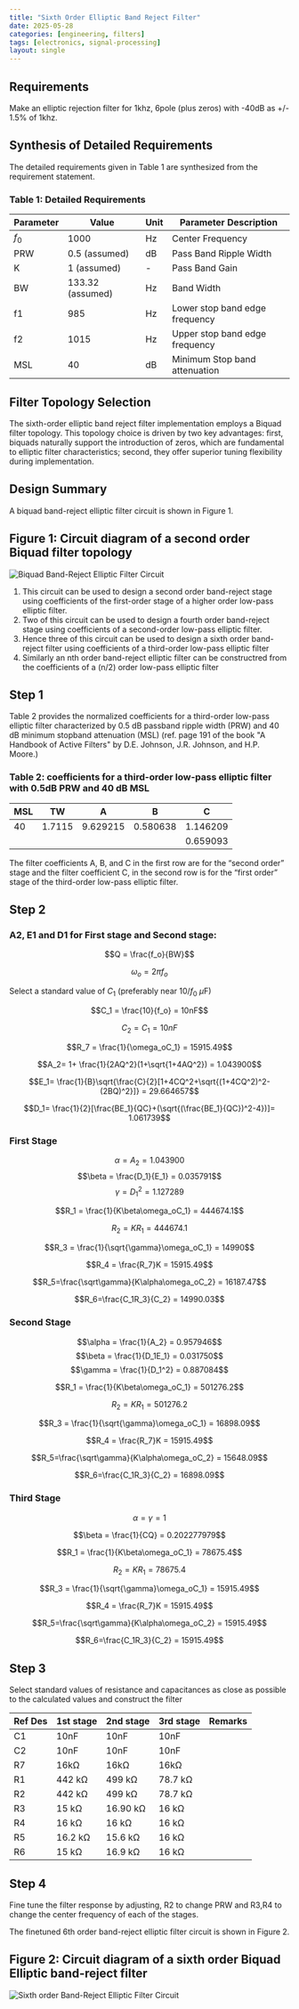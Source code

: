 ```yaml
---
title: "Sixth Order Elliptic Band Reject Filter"
date: 2025-05-28
categories: [engineering, filters]
tags: [electronics, signal-processing]
layout: single
---
```


## Requirements

Make an elliptic rejection filter for 1khz, 6pole (plus zeros) with -40dB as +/- 1.5% of 1khz.

## Synthesis of Detailed Requirements

The detailed requirements given in Table 1 are synthesized from the requirement statement.

### Table 1: Detailed Requirements

| Parameter | Value | Unit | Parameter Description |
|-----------|--------|------|----------------------|
| $f_0$ | 1000 | Hz | Center Frequency |
| PRW | 0.5 (assumed) | dB | Pass Band Ripple Width |
| K | 1 (assumed) | - | Pass Band Gain |
| BW | 133.32 (assumed) | Hz | Band Width |
| f1 | 985 | Hz | Lower stop band edge frequency |
| f2 | 1015 | Hz | Upper stop band edge frequency |
| MSL | 40 | dB | Minimum Stop band attenuation |


## Filter Topology Selection

The sixth-order elliptic band reject filter implementation employs a Biquad filter topology. This topology choice is driven by two key advantages: first, biquads naturally support the introduction of zeros, which are fundamental to elliptic filter characteristics; second, they offer superior tuning flexibility during implementation.

## Design Summary

A biquad band-reject elliptic filter circuit is shown in Figure 1. 

## Figure 1: Circuit diagram of a second order Biquad filter topology 
![Biquad Band-Reject Elliptic Filter Circuit](/assets/images/2025-05-28-elliptic-filter/image1.png)

1) This circuit can be used to design a second order band-reject stage using coefficients of the first-order stage of a higher order low-pass elliptic filter.
2) Two of this circuit can be used to design a fourth order band-reject stage using coefficients of a second-order low-pass elliptic filter.
3) Hence three of this circuit can be used to design a sixth order band-reject filter using coefficients of a third-order low-pass elliptic filter
4) Similarly an nth order band-reject elliptic filter can be constructred from the coefficients of a (n/2) order low-pass elliptic filter

## Step 1

Table 2 provides the normalized coefficients for a third-order low-pass elliptic filter characterized by 0.5 dB passband ripple width (PRW) and 40 dB minimum stopband attenuation (MSL) (ref. page 191 of the book "A Handbook of Active Filters" by D.E. Johnson, J.R. Johnson, and H.P. Moore.)

### Table 2: coefficients for a third-order low-pass elliptic filter with 0.5dB PRW and 40 dB MSL

| MSL | TW     | A        | B        | C        |
| --- | ------ | -------- | -------- | -------- |
| 40  | 1.7115 | 9.629215 | 0.580638 | 1.146209 |
|     |        |          |          | 0.659093 |

The filter coefficients A, B, and C in the first row are for the “second order” stage and the filter coefficient C, in the second row is for the “first order” stage of the third-order low-pass elliptic filter.

## Step 2

### A2, E1 and D1 for First stage and Second stage:

$$Q = \frac{f_o}{BW}$$

$$\omega_o = 2{\pi}f_o$$

Select a standard value of $C_1$ (preferably near $10/f_0$ $\mu$F)

$$C_1 = \frac{10}{f_o} = 10nF$$

$$C_2 = C_1 = 10nF $$

$$R_7 = \frac{1}{\omega_oC_1} = 15915.49$$

$$A_2= 1+ \frac{1}{2AQ^2}(1+\sqrt{1+4AQ^2}) = 1.043900$$

$$E_1= \frac{1}{B}\sqrt{\frac{C}{2}[1+4CQ^2+\sqrt{(1+4CQ^2)^2-(2BQ)^2}]} = 29.664657$$

$$D_1= \frac{1}{2}[\frac{BE_1}{QC}+(\sqrt{(\frac{BE_1}{QC})^2-4})]= 1.061739$$


### First Stage
$$\alpha = A_2 = 1.043900$$
$$\beta = \frac{D_1}{E_1} = 0.035791$$
$$\gamma = D_1^2 = 1.127289$$

$$R_1 = \frac{1}{K\beta\omega_oC_1} = 444674.1$$

$$R_2 = KR_1 = 444674.1$$

$$R_3 = \frac{1}{\sqrt{\gamma}\omega_oC_1} = 14990$$

$$R_4 = \frac{R_7}K = 15915.49$$

$$R_5=\frac{\sqrt\gamma}{K\alpha\omega_oC_2} = 16187.47$$

$$R_6=\frac{C_1R_3}{C_2} = 14990.03$$

### Second Stage
$$\alpha = \frac{1}{A_2} = 0.957946$$
$$\beta = \frac{1}{D_1E_1} = 0.031750$$
$$\gamma = \frac{1}{D_1^2} = 0.887084$$

$$R_1 = \frac{1}{K\beta\omega_oC_1} = 501276.2$$

$$R_2 = KR_1 = 501276.2$$

$$R_3 = \frac{1}{\sqrt{\gamma}\omega_oC_1} = 16898.09$$

$$R_4 = \frac{R_7}K = 15915.49$$

$$R_5=\frac{\sqrt\gamma}{K\alpha\omega_oC_2} = 15648.09$$

$$R_6=\frac{C_1R_3}{C_2} = 16898.09$$

### Third Stage

$$\alpha = \gamma = 1$$

$$\beta = \frac{1}{CQ} = 0.202277979$$

$$R_1 = \frac{1}{K\beta\omega_oC_1} = 78675.4$$

$$R_2 = KR_1 = 78675.4$$

$$R_3 = \frac{1}{\sqrt{\gamma}\omega_oC_1} = 15915.49$$

$$R_4 = \frac{R_7}K = 15915.49$$

$$R_5=\frac{\sqrt\gamma}{K\alpha\omega_oC_2} = 15915.49$$

$$R_6=\frac{C_1R_3}{C_2} = 15915.49$$

## Step 3

Select standard values of resistance and capacitances as close as possible to the calculated values and construct the filter

|Ref Des|1st stage|2nd stage|3rd stage|Remarks|
|-------|---------|-------- |---------|-------|
| C1    | 10nF    | 10nF    | 10nF    |       | 
| C2    | 10nF    | 10nF    | 10nF    |       |
| R7    | 16kΩ    | 16kΩ     |16kΩ    |       |
| R1    | 442 kΩ | 499 kΩ | 78.7 kΩ  |         |
| R2    | 442 kΩ | 499 kΩ | 78.7 kΩ  |         |
| R3    | 15 kΩ  | 16.90  kΩ | 16 kΩ  |         |
| R4    | 16 kΩ  | 16 kΩ  | 16 kΩ  |         |
| R5    | 16.2 kΩ  | 15.6 kΩ  | 16 kΩ  |         |
| R6    | 15 kΩ  | 16.9 kΩ   | 16 kΩ  |         |

## Step 4

Fine tune the filter response by adjusting, R2 to change PRW and R3,R4 to change the center frequency of each of the stages.

The finetuned 6th order band-reject elliptic filter circuit is shown in Figure 2. 

## Figure 2: Circuit diagram of a sixth order Biquad Elliptic band-reject filter 
![Sixth order Band-Reject Elliptic Filter Circuit](/assets/images/2025-05-28-elliptic-filter/image2.png)